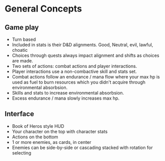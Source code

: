 # General Concepts

## Game play

- Turn based
- Included in stats is their D&D alignments. Good, Neutral, evil, lawful, choatic
- Choices through quests always impact alignment and shifts as choices are made.
- Two sets of actions: combat actions and player interactions.
- Player interactions use a non-combactive skill and stats set.
- Combat actions follow an endurance / mana flow where your max hp is used as fuel to burn resources which you didn't acquire through environmental absorbsion.
- Skills and stats to increase environmental absorbsion.
- Excess endurance / mana slowly increases max hp.

## Interface

- Book of Heros style HUD
- Your character on the top with character stats
- Actions on the bottom
- 1 or more enemies, as cards, in center
- Enemies can be side-by-side or cascading stacked with rotation for selecting

